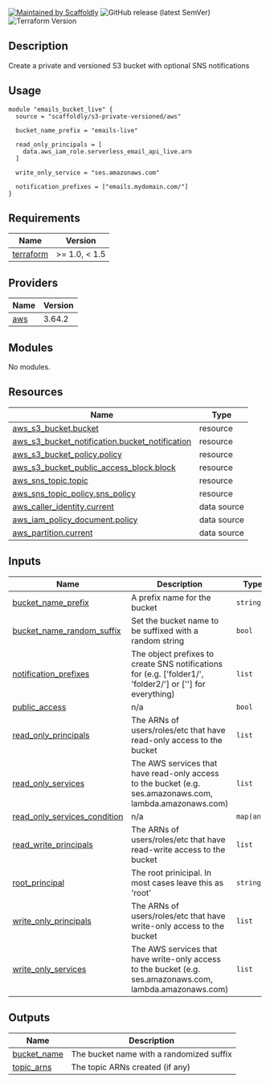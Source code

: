 [![Maintained by Scaffoldly](https://img.shields.io/badge/maintained%20by-scaffoldly-blueviolet)](https://github.com/scaffoldly)
![GitHub release (latest SemVer)](https://img.shields.io/github/v/release/scaffoldly/terraform-aws-s3-private-versioned)
![Terraform Version](https://img.shields.io/badge/tf-%3E%3D1.0.0-blue.svg)

## Description

Create a private and versioned S3 bucket with optional SNS notifications

## Usage

```hcl
module "emails_bucket_live" {
  source = "scaffoldly/s3-private-versioned/aws"

  bucket_name_prefix = "emails-live"

  read_only_principals = [
    data.aws_iam_role.serverless_email_api_live.arn
  ]

  write_only_service = "ses.amazonaws.com"

  notification_prefixes = ["emails.mydomain.com/"]
}
```

<!-- BEGIN_TF_DOCS -->
## Requirements

| Name | Version |
|------|---------|
| <a name="requirement_terraform"></a> [terraform](#requirement\_terraform) | >= 1.0, < 1.5 |

## Providers

| Name | Version |
|------|---------|
| <a name="provider_aws"></a> [aws](#provider\_aws) | 3.64.2 |

## Modules

No modules.

## Resources

| Name | Type |
|------|------|
| [aws_s3_bucket.bucket](https://registry.terraform.io/providers/hashicorp/aws/latest/docs/resources/s3_bucket) | resource |
| [aws_s3_bucket_notification.bucket_notification](https://registry.terraform.io/providers/hashicorp/aws/latest/docs/resources/s3_bucket_notification) | resource |
| [aws_s3_bucket_policy.policy](https://registry.terraform.io/providers/hashicorp/aws/latest/docs/resources/s3_bucket_policy) | resource |
| [aws_s3_bucket_public_access_block.block](https://registry.terraform.io/providers/hashicorp/aws/latest/docs/resources/s3_bucket_public_access_block) | resource |
| [aws_sns_topic.topic](https://registry.terraform.io/providers/hashicorp/aws/latest/docs/resources/sns_topic) | resource |
| [aws_sns_topic_policy.sns_policy](https://registry.terraform.io/providers/hashicorp/aws/latest/docs/resources/sns_topic_policy) | resource |
| [aws_caller_identity.current](https://registry.terraform.io/providers/hashicorp/aws/latest/docs/data-sources/caller_identity) | data source |
| [aws_iam_policy_document.policy](https://registry.terraform.io/providers/hashicorp/aws/latest/docs/data-sources/iam_policy_document) | data source |
| [aws_partition.current](https://registry.terraform.io/providers/hashicorp/aws/latest/docs/data-sources/partition) | data source |

## Inputs

| Name | Description | Type | Default | Required |
|------|-------------|------|---------|:--------:|
| <a name="input_bucket_name_prefix"></a> [bucket\_name\_prefix](#input\_bucket\_name\_prefix) | A prefix name for the bucket | `string` | n/a | yes |
| <a name="input_bucket_name_random_suffix"></a> [bucket\_name\_random\_suffix](#input\_bucket\_name\_random\_suffix) | Set the bucket name to be suffixed with a random string | `bool` | `true` | no |
| <a name="input_notification_prefixes"></a> [notification\_prefixes](#input\_notification\_prefixes) | The object prefixes to create SNS notifications for (e.g. ['folder1/', 'folder2/'] or [''] for everything) | `list` | `[]` | no |
| <a name="input_public_access"></a> [public\_access](#input\_public\_access) | n/a | `bool` | `false` | no |
| <a name="input_read_only_principals"></a> [read\_only\_principals](#input\_read\_only\_principals) | The ARNs of users/roles/etc that have read-only access to the bucket | `list` | `[]` | no |
| <a name="input_read_only_services"></a> [read\_only\_services](#input\_read\_only\_services) | The AWS services that have read-only access to the bucket (e.g. ses.amazonaws.com, lambda.amazonaws.com) | `list` | `[]` | no |
| <a name="input_read_only_services_condition"></a> [read\_only\_services\_condition](#input\_read\_only\_services\_condition) | n/a | `map(any)` | `{}` | no |
| <a name="input_read_write_principals"></a> [read\_write\_principals](#input\_read\_write\_principals) | The ARNs of users/roles/etc that have read-write access to the bucket | `list` | `[]` | no |
| <a name="input_root_principal"></a> [root\_principal](#input\_root\_principal) | The root prinicipal. In most cases leave this as 'root' | `string` | `"root"` | no |
| <a name="input_write_only_principals"></a> [write\_only\_principals](#input\_write\_only\_principals) | The ARNs of users/roles/etc that have write-only access to the bucket | `list` | `[]` | no |
| <a name="input_write_only_services"></a> [write\_only\_services](#input\_write\_only\_services) | The AWS services that have write-only access to the bucket (e.g. ses.amazonaws.com, lambda.amazonaws.com) | `list` | `[]` | no |

## Outputs

| Name | Description |
|------|-------------|
| <a name="output_bucket_name"></a> [bucket\_name](#output\_bucket\_name) | The bucket name with a randomized suffix |
| <a name="output_topic_arns"></a> [topic\_arns](#output\_topic\_arns) | The topic ARNs created (if any) |
<!-- END_TF_DOCS -->
